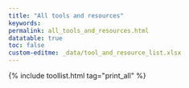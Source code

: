 ```yaml
---
title: "All tools and resources"
keywords: 
permalink: all_tools_and_resources.html
datatable: true
toc: false
custom-editme: _data/tool_and_resource_list.xlsx
---
```


{% include toollist.html tag="print_all" %}
